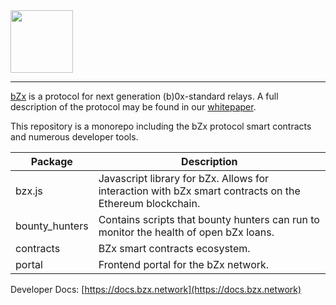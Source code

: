 <img src="https://bzx.network/assets/img/logo.svg" width="100px">

---

[bZx](https://bzx.network) is a protocol for next generation (b)0x-standard relays. A full description of the protocol may be found in our [whitepaper](https://bzx.network/pdfs/bZx_white_paper.pdf).

This repository is a monorepo including the bZx protocol smart contracts and numerous developer tools.

| Package | Description |
|---------|-------------|
| bzx.js | Javascript library for bZx. Allows for interaction with bZx smart contracts on the Ethereum blockchain. |
| bounty_hunters | Contains scripts that bounty hunters can run to monitor the health of open bZx loans. |
| contracts | BZx smart contracts ecosystem. |
| portal | Frontend portal for the bZx network. |

Developer Docs: [https://docs.bzx.network](https://docs.bzx.network)
